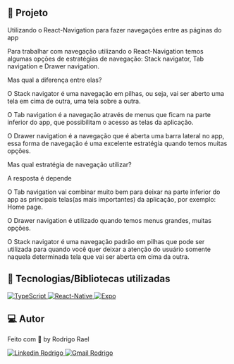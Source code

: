 ## :page_with_curl: Projeto

<LINKEDIN>
Utilizando o React-Navigation para fazer navegações entre as páginas do app
</LINKEDIN>

Para trabalhar com navegação utilizando o React-Navigation temos algumas opções de estratégias de navegação: Stack navigator, Tab navigation e Drawer navigation.

<LINKEDIN>
Mas qual a diferença entre elas?
</LINKEDIN>

O Stack navigator é uma navegação em pilhas, ou seja, vai ser aberto uma tela em cima de outra, uma tela sobre a outra.

O Tab navigation é a navegação através de menus que ficam na parte inferior do app, que possibilitam o acesso as telas da aplicação.

O Drawer navigation é a navegação que é aberta uma barra lateral no app, essa forma de navegação é uma excelente estratégia quando temos muitas opções.

<LINKEDIN>
Mas qual estratégia de navegação utilizar?

A resposta é depende
</LINKEDIN>

O Tab navigation vai combinar muito bem para deixar na parte inferior do app as principais telas(as mais importantes) da aplicação, por exemplo: Home page.

O Drawer navigation é utilizado quando temos menus grandes, muitas opções.

O Stack navigator é uma navegação padrão em pilhas que pode ser utilizada para quando você quer deixar a atenção do usuário somente naquela determinada tela que vai ser aberta em cima da outra.


## 🚀 Tecnologias/Bibliotecas utilizadas
  
<a href="https://www.typescriptlang.org/" target="_blank"> <img src="https://img.shields.io/badge/-TypeScript-3178C6?style=flat-square&logo=TypeScript&logoColor=white" alt="TypeScript"> </a>
<a href="https://reactnative.dev/" target="_blank"> <img src="https://img.shields.io/badge/-ReactNative-61DAFB?style=flat-square&logo=React&logoColor=white" alt="React-Native"> </a>
<a href="https://expo.dev/" target="_blank"> <img src="https://img.shields.io/badge/-Expo-32373E?style=flat-square&logo=expo&logoColor=white" alt="Expo"> </a>

## 💻 Autor

Feito com 💜 by Rodrigo Rael

<a href="https://www.linkedin.com/in/rodrigo-rael-a7a4b51a9/" target="_blank"> <img src="https://img.shields.io/badge/-RodrigoRael-blue?style=flat-square&logo=Linkedin&logoColor=white&link=https" alt="Linkedin Rodrigo"> </a>
<a href="https://img.shields.io/badge/-rodrigorael53@gmail.com-c14438?style=flat-square&logo=Gmail&logoColor=white&link=mailto:rodrigorael53@gmail.com" target="_blank"> <img src="https://img.shields.io/badge/-rodrigorael53@gmail.com-c14438?style=flat-square&logo=Gmail&logoColor=white&link=mailto:rodrigorael53@gmail.com" alt="Gmail Rodrigo"> </a>